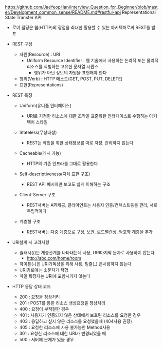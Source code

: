 https://github.com/JaeYeopHan/Interview_Question_for_Beginner/blob/master/Development_common_sense/README.md#restful-api
Representational State Transfer API 
- 로이 필딩은 웹(HTTP)의 장점을 최대한 활용할 수 있는 아키텍처로써 REST를 발표

- REST 구성
    - 자원(Resource) : URI
        - Uniform Resource Identifier : 웹 기술에서 사용하는 논리적 또는 물리적 리소스를 식별하는 고유한 문자열 시퀀스
            - 행위가 아닌 정보의 자원을 표현해야 한다
    - 행위(Verb) : HTTP 메소드(GET, POST, PUT, DELETE)
    - 표현(Representations)

- REST 특징
    - Uniform(유니폼 인터페이스)
        - URI로 지정한 리소스에 대한 조작을 표준화한 인터페이스로 수행하는 아키텍처 스타일
    
    - Stateless(무상태성)
        - REST는 작업을 위한 상태정보를 따로 저장, 관리하지 않는다
    
    - Cacheable(캐시 가능)
        - HTTP의 기존 인프라를 그대로 활용한다
    
    - Self-descriptiveness(자체 표현 구조)
        - REST API 메시지만 보고도 쉽게 이해하는 구조
    
    - Client-Server 구조
        - REST서버는 API제공, 클라이언트는 사용자 인증/컨텍스트등을 관리, 서로 독립적이다
    
    - 계층형 구조
        - REST서버는 다중 계층으로 구성, 보안, 로드밸런싱, 암호화 계층을 추가

- URI설계 시 고려사항
    - 슬래시(/)는 계층관계를 나타내는데 사용, URI마지막 문자로 사용하지 않는다
        - http://abc.com/home/room
    - 하이픈(-)은 URI가독성을 위해 사용, 밑줄(_) 은사용하지 않는다
    - URI경로에는 소문자가 적합
    - 파일 확장자는 URI에 포함시키지 않는다 

- HTTP 응답 상태 코드
    - 200 : 요청을 정상처리
    - 201 : POST를 통한 리소스 생성요청을 정상처리
    - 400 : 요청이 부적절한 경우
    - 401 : 사용자가 인증되지 않은 상태에서 보호된 리소스를 요청한 경우
    - 403 : 응답하고 싶지 않은 리소스를 요청했을때 (404사용 권장)
    - 405 : 요청한 리소스에 사용 불가능한 Method사용
    - 301 : 요청한 리소스에 대한 URI가 변경되었을 때
    - 500 : 서버에 문제가 있을 경우
    